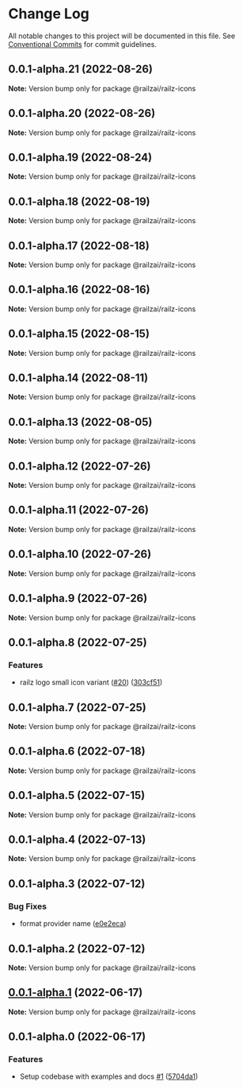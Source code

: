 # Change Log

All notable changes to this project will be documented in this file.
See [Conventional Commits](https://conventionalcommits.org) for commit guidelines.

## 0.0.1-alpha.21 (2022-08-26)

**Note:** Version bump only for package @railzai/railz-icons





## 0.0.1-alpha.20 (2022-08-26)

**Note:** Version bump only for package @railzai/railz-icons





## 0.0.1-alpha.19 (2022-08-24)

**Note:** Version bump only for package @railzai/railz-icons





## 0.0.1-alpha.18 (2022-08-19)

**Note:** Version bump only for package @railzai/railz-icons





## 0.0.1-alpha.17 (2022-08-18)

**Note:** Version bump only for package @railzai/railz-icons





## 0.0.1-alpha.16 (2022-08-16)

**Note:** Version bump only for package @railzai/railz-icons





## 0.0.1-alpha.15 (2022-08-15)

**Note:** Version bump only for package @railzai/railz-icons





## 0.0.1-alpha.14 (2022-08-11)

**Note:** Version bump only for package @railzai/railz-icons





## 0.0.1-alpha.13 (2022-08-05)

**Note:** Version bump only for package @railzai/railz-icons





## 0.0.1-alpha.12 (2022-07-26)

**Note:** Version bump only for package @railzai/railz-icons





## 0.0.1-alpha.11 (2022-07-26)

**Note:** Version bump only for package @railzai/railz-icons





## 0.0.1-alpha.10 (2022-07-26)

**Note:** Version bump only for package @railzai/railz-icons





## 0.0.1-alpha.9 (2022-07-26)

**Note:** Version bump only for package @railzai/railz-icons





## 0.0.1-alpha.8 (2022-07-25)


### Features

* railz logo small icon variant ([#20](https://github.com/ionic-team/stencil-component-starter/issues/20)) ([303cf51](https://github.com/ionic-team/stencil-component-starter/commit/303cf5193375b6fce63d374988e5c762af681f6a))





## 0.0.1-alpha.7 (2022-07-25)

**Note:** Version bump only for package @railzai/railz-icons





## 0.0.1-alpha.6 (2022-07-18)

**Note:** Version bump only for package @railzai/railz-icons





## 0.0.1-alpha.5 (2022-07-15)

**Note:** Version bump only for package @railzai/railz-icons





## 0.0.1-alpha.4 (2022-07-13)

**Note:** Version bump only for package @railzai/railz-icons





## 0.0.1-alpha.3 (2022-07-12)


### Bug Fixes

* format provider name ([e0e2eca](https://github.com/ionic-team/stencil-component-starter/commit/e0e2ecab1f8c6a4c6eca1c7e62422d69a5065dcc))





## 0.0.1-alpha.2 (2022-07-12)

**Note:** Version bump only for package @railzai/railz-icons





## [0.0.1-alpha.1](https://github.com/ionic-team/stencil-component-starter/compare/@railzai/railz-icons@0.0.1-alpha.0...@railzai/railz-icons@0.0.1-alpha.1) (2022-06-17)

**Note:** Version bump only for package @railzai/railz-icons





## 0.0.1-alpha.0 (2022-06-17)


### Features

* Setup codebase with examples and docs [#1](https://github.com/ionic-team/stencil-component-starter/issues/1) ([5704da1](https://github.com/ionic-team/stencil-component-starter/commit/5704da13ee6c91069b9a236295982591e1076637))
